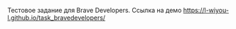 Тестовое задание для Brave Developers. Ссылка на демо https://l-wiyou-l.github.io/task_bravedevelopers/
